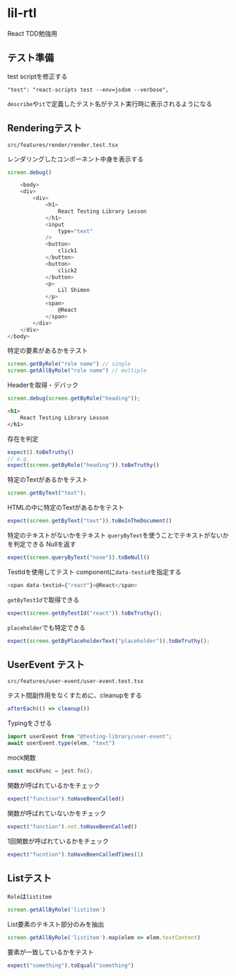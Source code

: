 # lil-rtl
React TDD勉強用

## テスト準備

test scriptを修正する

```
"test": "react-scripts test --env=jsdom --verbose",
```

```describe```や```it```で定義したテスト名がテスト実行時に表示されるようになる

## Renderingテスト

```shell
src/features/render/render.test.tsx
```

レンダリングしたコンポーネント中身を表示する

```js
screen.debug()
```

```js
    <body>
    <div>
        <div>
            <h1>
                React Testing Library Lesson
            </h1>
            <input
                type="text"
            />
            <button>
                click1
            </button>
            <button>
                click2
            </button>
            <p>
                Lil Shimon
            </p>
            <span>
                @React
            </span>
        </div>
    </div>
</body>
```

特定の要素があるかをテスト
```js
screen.getByRole("role name") // single
screen.getAllByRole("role name") // multiple
```

Headerを取得・デバック

```js
screen.debug(screen.getByRole("heading"));
```

```html
<h1>
    React Testing Library Lesson
</h1>
```

存在を判定

```js
expect().toBeTruthy()
// e.g.
expect(screen.getByRole("heading")).toBeTruthy()
```

特定のTextがあるかをテスト
```js
screen.getByText("text");
```

HTMLの中に特定のTextがあるかをテスト

```js
expect(screen.getByText("text")).toBeInTheDocument()
```

特定のテキストがないかをテキスト
```queryByText```を使うことでテキストがないかを判定できる Nullを返す
```js
expect(screen.queryByText("none")).toBeNull()
```

TestIdを使用してテスト
componentに```data-testid```を指定する

```js
<span data-testid={"react"}>@React</span>
```

```getByTestId```で取得できる

```js
expect(screen.getByTestId("react")).toBeTruthy();
```

```placeholder```でも特定できる
```js
expect(screen.getByPlaceholderText("placeholder")).toBeTruthy();
```

## UserEvent テスト
```
src/features/user-event/user-event.test.tsx
```

テスト間副作用をなくすために、cleanupをする
```js
afterEach(() => cleanup())
```

Typingをさせる 
```js
import userEvent from "@testing-library/user-event";
await userEvent.type(elem, "text")
```

mock関数
```js
const mockFunc = jest.fn();
```

関数が呼ばれているかをチェック
```js
expect("function").toHaveBeenCalled()
```

関数が呼ばれていないかをチェック
```js
expect("function").not.toHaveBeenCalled()
```

1回関数が呼ばれているかをチェック
```js
expect("fucntion").toHaveBeenCalledTimes(1)
```

## Listテスト
```Role```は```listitem```
```js
screen.getAllByRole('listitem')
```

List要素のテキスト部分のみを抽出
```js
screen.getAllByRole('listitem').map(elem => elem.textContent)
```

要素が一致しているかをテスト
```js
expect("something").toEqual("something")
```